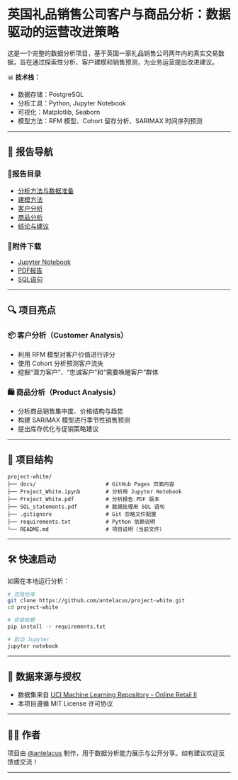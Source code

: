 # 英国礼品销售公司客户与商品分析：数据驱动的运营改进策略

这是一个完整的数据分析项目，基于英国一家礼品销售公司两年内的真实交易数据，旨在通过探索性分析、客户建模和销售预测，为业务运营提出改进建议。

📊 **技术栈：**
- 数据存储：PostgreSQL
- 分析工具：Python, Jupyter Notebook
- 可视化：Matplotlib, Seaborn
- 模型方法：RFM 模型、Cohort 留存分析、SARIMAX 时间序列预测

---

## 📘 报告导航

### 📑报告目录
- [分析方法与数据准备](methodology.md)
- [建模方法](modeling.md)
- [客户分析](customer-analysis.md)
- [商品分析](product-analysis.md)
- [结论与建议](conclusion.md)

### 📁附件下载

- [Jupyter Notebook](../Project_White.ipynb)
- [PDF报告](Project_White.pdf)
- [SQL语句](SQL_statements.pdf)

---

## 🔍 项目亮点

### 📦 客户分析（Customer Analysis）
- 利用 RFM 模型对客户价值进行评分
- 使用 Cohort 分析预测客户流失
- 挖掘“潜力客户”、“忠诚客户”和“需要唤醒客户”群体

### 🛍 商品分析（Product Analysis）
- 分析商品销售集中度、价格结构与趋势
- 构建 SARIMAX 模型进行季节性销售预测
- 提出库存优化与促销策略建议

---

## 📁 项目结构

```
project-white/
├── docs/                      # GitHub Pages 页面内容
├── Project_White.ipynb        # 分析用 Jupyter Notebook
├── Project_White.pdf          # 分析报告 PDF 版本
├── SQL_statements.pdf         # 数据处理用 SQL 语句
├── .gitignore                 # Git 忽略文件配置
├── requirements.txt           # Python 依赖说明
└── README.md                  # 项目说明（当前文件）
```

---

## 🛠 快速启动

如需在本地运行分析：

```bash
# 克隆仓库
git clone https://github.com/antelacus/project-white.git
cd project-white

# 安装依赖
pip install -r requirements.txt

# 启动 Jupyter
jupyter notebook
```

---

## 📜 数据来源与授权

- 数据集来自 [UCI Machine Learning Repository - Online Retail II](https://archive.ics.uci.edu/dataset/502/online+retail+ii)
- 本项目遵循 MIT License 许可协议

---

## 🙋‍♂️ 作者

项目由 [@antelacus](https://github.com/antelacus) 制作，用于数据分析能力展示与公开分享。如有建议欢迎反馈或交流！

---

